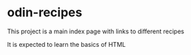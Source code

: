 # odin-recipes

This project is a main index page with links to different recipes

It is expected to learn the basics of HTML
